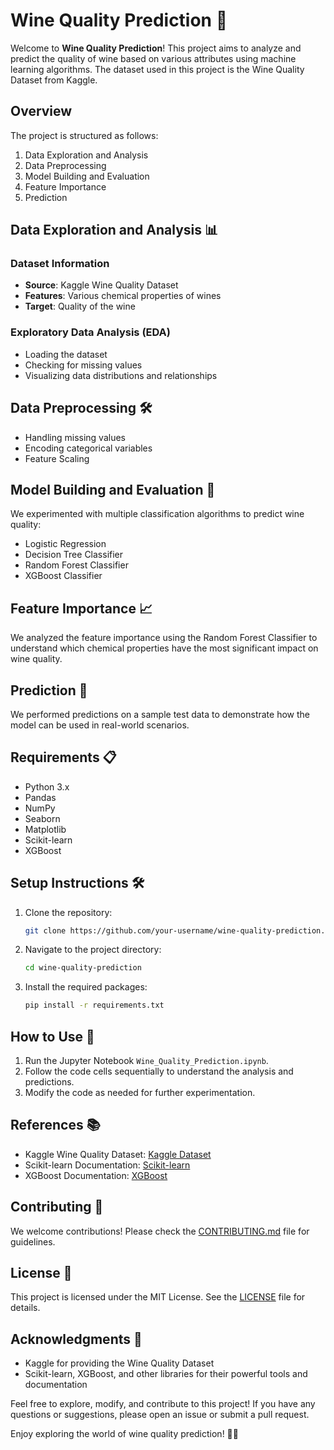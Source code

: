 # Wine Quality Prediction 🍷

Welcome to **Wine Quality Prediction**! This project aims to analyze and predict the quality of wine based on various attributes using machine learning algorithms. The dataset used in this project is the Wine Quality Dataset from Kaggle.

## Overview

The project is structured as follows:
1. Data Exploration and Analysis
2. Data Preprocessing
3. Model Building and Evaluation
4. Feature Importance
5. Prediction

## Data Exploration and Analysis 📊

### Dataset Information
- **Source**: Kaggle Wine Quality Dataset
- **Features**: Various chemical properties of wines
- **Target**: Quality of the wine

### Exploratory Data Analysis (EDA)
- Loading the dataset
- Checking for missing values
- Visualizing data distributions and relationships

## Data Preprocessing 🛠️

- Handling missing values
- Encoding categorical variables
- Feature Scaling

## Model Building and Evaluation 🤖

We experimented with multiple classification algorithms to predict wine quality:
- Logistic Regression
- Decision Tree Classifier
- Random Forest Classifier
- XGBoost Classifier

## Feature Importance 📈

We analyzed the feature importance using the Random Forest Classifier to understand which chemical properties have the most significant impact on wine quality.

## Prediction 🎯

We performed predictions on a sample test data to demonstrate how the model can be used in real-world scenarios.

## Requirements 📋

- Python 3.x
- Pandas
- NumPy
- Seaborn
- Matplotlib
- Scikit-learn
- XGBoost

## Setup Instructions 🛠️

1. Clone the repository:
   ```bash
   git clone https://github.com/your-username/wine-quality-prediction.git
   ```
2. Navigate to the project directory:
   ```bash
   cd wine-quality-prediction
   ```
3. Install the required packages:
   ```bash
   pip install -r requirements.txt
   ```

## How to Use 🚀

1. Run the Jupyter Notebook `Wine_Quality_Prediction.ipynb`.
2. Follow the code cells sequentially to understand the analysis and predictions.
3. Modify the code as needed for further experimentation.

## References 📚

- Kaggle Wine Quality Dataset: [Kaggle Dataset](https://www.kaggle.com/)
- Scikit-learn Documentation: [Scikit-learn](https://scikit-learn.org/stable/)
- XGBoost Documentation: [XGBoost](https://xgboost.readthedocs.io/en/latest/)

## Contributing 🤝

We welcome contributions! Please check the [CONTRIBUTING.md](CONTRIBUTING.md) file for guidelines.

## License 📝

This project is licensed under the MIT License. See the [LICENSE](LICENSE) file for details.

## Acknowledgments 🙏

- Kaggle for providing the Wine Quality Dataset
- Scikit-learn, XGBoost, and other libraries for their powerful tools and documentation

Feel free to explore, modify, and contribute to this project! If you have any questions or suggestions, please open an issue or submit a pull request.

Enjoy exploring the world of wine quality prediction! 🍷🔮
